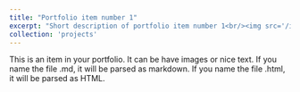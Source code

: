 ```yaml
---
title: "Portfolio item number 1"
excerpt: "Short description of portfolio item number 1<br/><img src='/images/500x300.png'>"
collection: 'projects'
---
```

This is an item in your portfolio. It can be have images or nice text. If you name the file .md, it will be parsed as markdown. If you name the file .html, it will be parsed as HTML.
